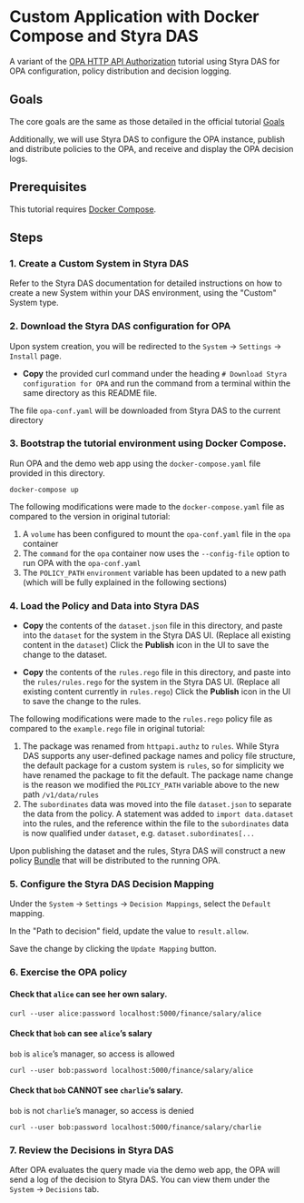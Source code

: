 # Custom Application with Docker Compose and Styra DAS

A variant of the [OPA HTTP API Authorization](https://www.openpolicyagent.org/docs/latest/http-api-authorization/) tutorial using Styra DAS for OPA configuration, policy distribution and decision logging.

## Goals

The core goals are the same as those detailed in the official tutorial [Goals](https://www.openpolicyagent.org/docs/latest/http-api-authorization/#goals)

Additionally, we will use Styra DAS to configure the OPA instance, publish and distribute policies to the OPA, and receive and display the OPA decision logs.

## Prerequisites

This tutorial requires [Docker Compose](https://docs.docker.com/compose/install/).

## Steps

### 1. Create a Custom System in Styra DAS

Refer to the Styra DAS documentation for detailed instructions on how to create a new System within your DAS environment, using the "Custom" System type.

### 2. Download the Styra DAS configuration for OPA

Upon system creation, you will be redirected to the `System` -> `Settings` -> `Install` page.

* **Copy** the provided curl command under the heading `# Download Styra configuration for OPA` and run the command from a terminal within the same directory as this README file.

The file `opa-conf.yaml` will be downloaded from Styra DAS to the current directory

### 3. Bootstrap the tutorial environment using Docker Compose.

Run OPA and the demo web app using the `docker-compose.yaml` file provided in this directory.

```
docker-compose up
```

The following modifications were made to the `docker-compose.yaml` file as compared to the version in original tutorial:
1. A `volume` has been configured to mount the `opa-conf.yaml` file in the `opa` container
2. The `command` for the `opa` container now uses the `--config-file` option to run OPA with the `opa-conf.yaml`
3. The `POLICY_PATH` `environment` variable has been updated to a new path (which will be fully explained in the following sections) 

### 4. Load the Policy and Data into Styra DAS

* **Copy** the contents of the `dataset.json` file in this directory, and paste into the `dataset` for the system in the Styra DAS UI. (Replace all existing content in the `dataset`) Click the **Publish** icon in the UI to save the change to the dataset.

* **Copy** the contents of the `rules.rego` file in this directory, and paste into the `rules/rules.rego` for the system in the Styra DAS UI.  (Replace all existing content currently in `rules.rego`) Click the **Publish** icon in the UI to save the change to the rules.

The following modifications were made to the `rules.rego` policy file as compared to the `example.rego` file in original tutorial:
1. The package was renamed from `httpapi.authz` to `rules`.  While Styra DAS supports any user-defined package names and policy file structure, the default package for a custom system is `rules`, so for simplicity we have renamed the package to fit the default. The package name change is the reason we modified the `POLICY_PATH` variable above to the new path `/v1/data/rules`
2. The `subordinates` data was moved into the file `dataset.json` to separate the data from the policy.  A statement was added to `import data.dataset` into the rules, and the reference within the file to the `subordinates` data is now qualified under `dataset`, e.g. `dataset.subordinates[...` 

Upon publishing the dataset and the rules, Styra DAS will construct a new policy [Bundle](https://www.openpolicyagent.org/docs/latest/management/#bundles) that will be distributed to the running OPA.

### 5. Configure the Styra DAS Decision Mapping

Under the `System` -> `Settings` -> `Decision Mappings`, select the `Default` mapping.

In the "Path to decision" field, update the value to `result.allow`.

Save the change by clicking the `Update Mapping` button.

### 6. Exercise the OPA policy

#### Check that `alice` can see her own salary.

```
curl --user alice:password localhost:5000/finance/salary/alice
```

#### Check that `bob` can see `alice`’s salary
`bob` is `alice`’s manager, so access is allowed

```
curl --user bob:password localhost:5000/finance/salary/alice
```

#### Check that `bob` CANNOT see `charlie`’s salary.
`bob` is not `charlie`’s manager, so access is denied

```
curl --user bob:password localhost:5000/finance/salary/charlie
```

### 7. Review the Decisions in Styra DAS

After OPA evaluates the query made via the demo web app, the OPA will send a log of the decision to Styra DAS.  You can view them under the `System` -> `Decisions` tab.
